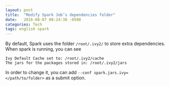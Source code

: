 ```yaml
---
layout: post
title:  "Modify Spark Job’s dependencies folder"
date:   2016-08-07 00:24:30 -0500
categories: Tech
tags: english spark
---
```


By default, Spark uses the folder `/root/.ivy2/` to store extra dependencies. When spark is running, you can see

```
Ivy Default Cache set to: /root/.ivy2/cache
The jars for the packages stored in: /root/.ivy2/jars
```

In order to change it, you can add `--conf spark.jars.ivy=</path/to/folder>` as a submit option.

